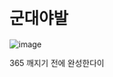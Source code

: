 # 군대야발
![image](https://github.com/user-attachments/assets/850b8a72-a63a-4aa0-bd83-45047d1faf47)

365 깨지기 전에 완성한다이
